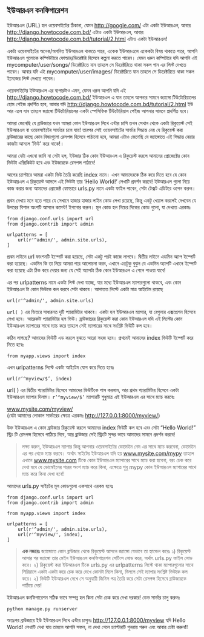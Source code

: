 ## ইউআরএল কনফিগারেশন
ইউআরএল (URL) হল ওয়েবসাইটের ঠিকানা, যেমন http://google.com/ এটা একটা ইউআরএল, আবার http://django.howtocode.com.bd/ এটাও একটা ইউআরএল, আবার http://django.howtocode.com.bd/tutorial/2.html এটাও একটা ইউআরএল! 

একটা ওয়েবসাইটের অনেক/অগনিত ইউআরএল থাকতে পারে, একেক ইউআরএলে একেকটা বিষয় থাকতে পারে, আপনি ইউআরএল গুলোকে কম্পিউটারে ফোল্ডার/ডিরেক্টরি হিসেবে কল্পনা করতে পারেন। যেমন ধরুন কম্পিটারে যদি আপনি এই mycomputer/user/songs/  ডিরেক্টরিতে যান তাহলে সে ডিরেক্টরিতে থাকা সকল গান এর লিস্ট দেখতে পাবেন। 
আবার যদি এই mycomputer/user/images/ ডিরেক্টরিতে যান তাহলে সে ডিরেক্টরিতে থাকা সকল ইমেজের লিস্ট দেখতে পাবেন। 

ওয়েবসাইটের ইউআরএল এর ব্যপারটাও এমন, যেমন ধরুন আপনি যদি এই http://django.howtocode.com.bd/ ইউআরএল এ যান তাহলে আপনার সামনে জ্যাঙ্গো টিউটোরিয়ালের হোম পেইজ প্রদর্শিত হবে, আবার যদি http://django.howtocode.com.bd/tutorial/2.html ইউ আর এলে যান তাহলে জ্যাঙ্গো টিউটোরিয়ালের একটা স্পেসিফিক টিউটোরিয়াল পেইজ আপনার সামনে প্রদর্শিত হবে।

আমরা জেনেছি যে ব্রাউজারে যখন আমরা কোন ইউআরএল লিখে এন্টার চাপি তখন সেখান থেকে একটা রিকুয়েস্ট সেই ইউআরএল বা ওয়েবসাইটের সার্ভারে চলে যায়! তারপর সেই ওয়েবসাইটের সার্ভার সিদ্ধান্ত নেয় যে রিকুয়েস্ট করা ব্রাউজারের কাছে কোন বিষয়গুলো রেসপন্স হিসেবে পাঠানো হবে, আমরা এটাও জেনেছি যে জ্যাঙ্গোতে এই সিদ্ধান্ত নেয়ার কাজটা আসলে ‘ভিউ’ করে থাকে!। 

আমরা যেটা এখনো জানি না সেটা হল, ইউজার ঠিক কোন ইউআরএল এ রিকুয়েস্ট করলে আমাদের প্রোজেক্টের কোন ভিউটা এক্সিকিউট হবে এবং ইউজারকে রেসপন্স পাঠাবে!

আগের চ্যাপ্টারে আমরা একটা ভিউ তৈরি করেছি index নামে। এখন আমাদেরকে ঠিক করে দিতে হবে যে কোন ইউআরএল এ রিকুয়েস্ট আসলে এই ভিউটা তার ‘Hello World!’ লেখাটি প্রদর্শন করবে! ইউআরএল গুলো নিয়ে কাজ করার জন্য আমাদের প্রোজেক্ট ফোল্ডারে urls.py নামে একটা ফাইল পাবেন, সেটা টেক্সট এডিটরে ওপেন করুন।

প্রথম দেখায় মনে হতে পারে যে সেখানে হাজার হাজার লাইন কোড লেখা রয়েছে, কিন্তু একটু খেয়াল করলেই দেখবেন যে উপরের বিশাল অংশটি আসলে কমেন্ট! ইগনোর করুন। মূল কোড হল নিচের দিকের কোড গুলো, যা দেখতে এরকমঃ

    from django.conf.urls import url
    from django.contrib import admin
    
    urlpatterns = [
        url(r'^admin/', admin.site.urls),
    ]

প্রথম লাইনে url ফাংশনটি ইম্পোর্ট করা হয়েছে, সেটা একটু পরই কাজে লাগবে।
দ্বিতীয় লাইনে এডমিন অ্যাপ ইম্পোর্ট করা হয়েছে। এডমিন কি তা নিয়ে আমরা পরে আলোচনা করব, এখানে এতটুকু বুঝুন যে এডমিন অ্যাপটি এখানে ইম্পোর্ট করা হয়েছে এটা ঠিক করে দেয়ার জন্য যে সেই অ্যাপটা ঠিক কোন ইউআরএল এ গেলে পাওয়া যাবে!

এর পর urlpatterns নামে একটা লিস্ট দেখা যাচ্ছে, যার মধ্যে ইউআরএল ম্যাপারগুলো থাকবে, এবং কোন ইউআরএল টা কোন ভিউকে কল করবে সেটা থাকবে। আপাতত লিস্টে একটা মাত্র আইটেম রয়েছে 

    url(r'^admin/', admin.site.urls)

`url( )` এর ভিতরে সাধারনত দুটি প্যারামিটার থাকবে। একটা হল ইউআরএল ম্যাপার, যা রেগুলার এক্সপ্রেশন হিসেবে লেখা হবে। আরেকটা প্যারামিটার হল ভিউ। ব্রাউজারের রিকুয়েস্ট করা কোন ইউআরএল যদি এই লিস্টের কোন ইউআরএল ম্যাপারের সাথে ম্যাচ করে তাহলে সেই ম্যাপারের সাথে সংশ্লিষ্ট ভিউটি কল হবে। 

কঠিন লাগছে? আমাদের ভিউটি এড করলে বুঝতে আরো সহজ হবে। প্রথমেই আমাদের index ভিউটি ইম্পোর্ট করে নিতে হবেঃ

    from myapp.views import index

এখন urlpatterns লিস্টে একটা আইটেম যোগ করে দিতে হবেঃ 

    url(r’^myview/$’, index)

url( ) এর দ্বিতীয় প্যারামিটার হিসেবে আমাদের ভিউটিকে পাস করলাম, আর প্রথম প্যারামিটার হিসেবে একটা ইউআরএল ম্যাপার দিলাম। `r’^myview/$’` ম্যাপারটি শুধুমাত্র এই ইউআরএল এর সাথে ম্যাচ করবেঃ 

www.mysite.com/myview/  
(যেটা আমাদের লোকাল সার্ভারের ক্ষেত্রে এরকমঃ http://127.0.0.1:8000/myview/)

উক্ত ইউআরএল এ কোন ব্রাউজার রিকুয়েস্ট করলে আমাদের index ভিউটি কল হবে এবং সেটা “Hello World!” স্ট্রিং টি রেসপন্স হিসেবে পাঠিয়ে দিবে, আর ব্রাউজার সেই স্ট্রিংটি সুন্দর ভাবে আমাদের সামনে প্রদর্শন করবে!

> লক্ষ্য করুন, ইউআরএল ম্যাপার কিন্তু আপনার ওয়েবসাইটের ডোমেইন নেম এর সাথে ম্যাচ করবেনা, ডোমেইন এর পর থেকে ম্যাচ করবে। অর্থাৎ সাইটের ইউআরএল যদি হয় www.mysite.com/mypy  তাহলে এখানে www.mysite.com টিকে কোন ইউআরএল ম্যাপারের সাথে ম্যাচ করা হবেনা, বরং চেক করে দেখা হবে যে ডোমেইনের পরের অংশ ম্যাচ করে কিনা, এক্ষেত্রে শুধু mypy কোন ইউআরএল ম্যাপারের সাথে ম্যাচ করে কিনা দেখা হবে!

আমাদের urls.py সাইটের মূল কোডগুলো একসাথে এরকম হবেঃ

    from django.conf.urls import url
    from django.contrib import admin
    
    from myapp.views import index
    
    urlpatterns = [
        url(r'^admin/', admin.site.urls),
        url(r'^myview/', index),
    ]
 
> **এক নজরেঃ** জ্যাঙ্গোতে কোন ব্রাউজার থেকে রিকুয়েস্ট আসলে জ্যাঙ্গো যেভাবে তা হ্যান্ডেল করেঃ
> ১) রিকুয়েস্ট আসার পর জ্যাঙ্গো তার মেইন ইউআরএল কনফিগারেশন সেটিংস লোড করে, অর্থাৎ urls.py ফাইল লোড করে।
> ২) রিকুয়েস্ট করা ইউআরএল টিকে urls.py এর urlpatterns লিস্টে থাকা ম্যাপারগুলোর সাথে সিরিয়ালে একটা একটা করে চেক করে দেখে কোনটা মিলে কিনা, মিললে সেই ম্যাপার সংশ্লিষ্ট ভিউকে কল করে।
> ২) ভিউটি ইউআরএল দেখে সে অনুযায়ী জিনিস পত্র তৈরি করে সেটা রেসপন্স হিসেবে ব্রাউজারকে পাঠিয়ে দেয়!

ইউআরএল কনফিগারেশন সঠিক ভাবে সম্পন্ন হল কিনা সেটা চেক করে দেখা দরকার! ডেভ সার্ভার চালু করুনঃ 

    python manage.py runserver

অতঃপর ব্রাউজারে ইউ ইউআরএল লিখে এন্টার চাপুনঃ http://127.0.0.1:8000/myview
যদি Hello World! লেখাটি দেখা যায় তাহলে আপনি সফল, না দেখা গেলে চ্যাপ্টারটি পুনরায় পরুন এবং আবার চেষ্টা করুন!!

